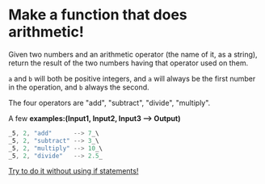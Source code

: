 ﻿# Make a function that does arithmetic!

Given two numbers and an arithmetic operator (the name of it, as a string), return the result of the two numbers having that operator used on them.

`a` and `b` will both be positive integers, and `a` will always be the first number in the operation, and `b` always the second.

The four operators are "add", "subtract", "divide", "multiply".

A few **examples:(Input1, Input2, Input3 --> Output)**

```csharp
_5, 2, "add"      --> 7_\
_5, 2, "subtract" --> 3_\
_5, 2, "multiply" --> 10_\
_5, 2, "divide"   --> 2.5_
```

<u>Try to do it without using if statements!</u>

